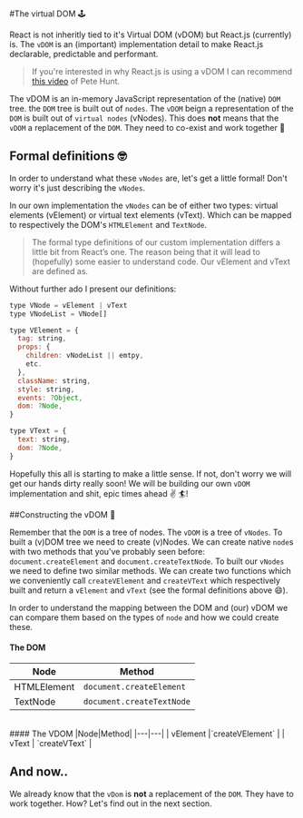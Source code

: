 #The virtual DOM 🕹

React is not inheritly tied to it's Virtual DOM (vDOM) but React.js (currently) is. 
 The `vDOM` is an (important) implementation detail to make React.js declarable, predictable and performant.

> If you're interested in why React.js is using a vDOM I can recommend [this video](https://www.youtube.com/watch?v=-DX3vJiqxm4) of Pete Hunt.

The vDOM is an in-memory JavaScript representation of the (native) `DOM` tree.
the `DOM` tree is built out of `nodes`. The `vDOM` beign a representation of the `DOM` is built out of
`virtual nodes` (vNodes).
This does **not** means that the `vDOM` a replacement of the `DOM`. They need to co-exist and work together :couple:

## Formal definitions 🤓

In order to understand what these `vNodes` are, let's get a little formal! Don't worry it's just describing the `vNodes`. 

In our own implementation the `vNodes` can be of either two types: virtual elements (vElement) or virtual text elements (vText). 
Which can be mapped to respectively the DOM's `HTMLElement` and `TextNode`. 

>The formal type definitions of our custom implementation differs a little bit from React’s one. The reason being that it will lead to (hopefully) some easier to understand code.
Our vElement and vText are defined as.

Without further ado I present our definitions:
```javascript
type VNode = vElement | vText
type VNodeList = VNode[]

type VElement = {
  tag: string,
  props: {
    children: vNodeList || emtpy,
    etc.
  },
  className: string,
  style: string,
  events: ?Object,
  dom: ?Node,
}

type VText = {
  text: string,
  dom: ?Node,
}

```

Hopefully this all is starting to make a little sense. If not, don't worry we will get our hands dirty really soon! We will be 
building our own `vDOM` implementation and shit, epic times ahead :v: :surfer:️!

##Constructing the vDOM :office:

Remember that the `DOM` is a tree of nodes. The `vDOM` is a tree of `vNodes`. 
 To built a (v)DOM tree we need to create (v)Nodes.
We can create native `node`s with two methods that you've probably seen before: `document.createElement` and `document.createTextNode`. 
 To built our `vNodes` we need to define two similar methods. We can create two functions which we conveniently call 
 `createVElement` and `createVText` which respectively built and return a `vElement` and `vText` (see the formal definitions above :smile:).

In order to understand the mapping between the DOM and (our) vDOM we can compare them based on the types of `node` and how we could create
these. 
<br>
#### The DOM
|Node|Method|
|---|---|
| HTMLElement |	`document.createElement` |
| TextNode |	`document.createTextNode` |

<br>
#### The VDOM
|Node|Method|
|---|---|
| vElement |`createVElement` |
| vText | `createVText` |

## And now..

We already know that the `vDom` is **not** a replacement of the `DOM`. They have to work together. How? Let's find
out in the next section. 